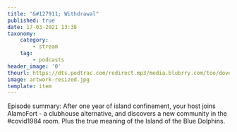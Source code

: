 ```yaml
---
title: "&#127911; Withdrawal"
published: true
date: 17-03-2021 13:38
taxonomy:
    category:
        - stream
    tag:
        - podcasts
header_image: '0'
theurl: https://dts.podtrac.com/redirect.mp3/media.blubrry.com/toe/dovetail.prxu.org/toe/ef5bf487-537b-4ecd-baa2-2ad955e94761/Episode_157_withdrawal.mp3
image: artwork-resized.jpg
template: item
--- 
```

Episode summary: After one year of island confinement, your host joins AlamoFort - a clubhouse alternative, and discovers a new community in the #covid1984 room. Plus the true meaning of the Island of the Blue Dolphins.
